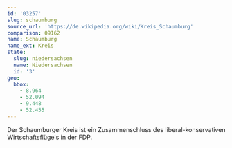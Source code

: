 ```yaml
---
id: '03257'
slug: schaumburg
source_url: 'https://de.wikipedia.org/wiki/Kreis_Schaumburg'
comparison: 09162
name: Schaumburg
name_ext: Kreis
state:
  slug: niedersachsen
  name: Niedersachsen
  id: '3'
geo:
  bbox:
    - 8.964
    - 52.094
    - 9.448
    - 52.455
---
```


Der Schaumburger Kreis ist ein Zusammenschluss des liberal-konservativen Wirtschaftsflügels in der FDP.
